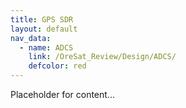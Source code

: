 ```yaml
---
title: GPS SDR
layout: default
nav_data:
  - name: ADCS
    link: /OreSat_Review/Design/ADCS/
    defcolor: red
---
```



Placeholder for content...
